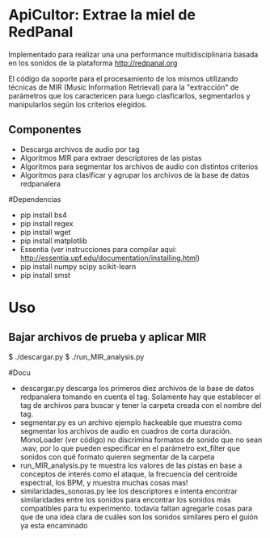 # ApiCultor: Extrae la miel de RedPanal

Implementado para realizar una una performance multidisciplinaria basada en los sonidos de la plataforma http://redpanal.org

El código da soporte para el procesamiento de los mismos utilizando técnicas de MIR (Music Information Retrieval) para la "extracción" de parámetros que los caractericen para luego clasficarlos, segmentarlos y manipularlos según los criterios elegidos.

## Componentes
* Descarga archivos de audio por tag
* Algoritmos MIR para extraer descriptores de las pistas
* Algoritmos para segmentar los archivos de audio con distintos criterios
* Algoritmos para clasificar y agrupar los archivos de la base de datos redpanalera

#Dependencias
* pip install bs4
* pip install regex
* pip install wget
* pip install matplotlib
* Essentia (ver instrucciones para compilar aquí: http://essentia.upf.edu/documentation/installing.html)
* pip install numpy scipy scikit-learn
* pip install smst

# Uso 
## Bajar archivos de prueba y aplicar MIR
$ ./descargar.py
$ ./run_MIR_analysis.py

#Docu
* descargar.py descarga los primeros diez archivos de la base de datos redpanalera tomando en cuenta el tag. Solamente hay que establecer el tag de archivos para buscar y tener la carpeta creada con el nombre del tag.
* segmentar.py es un archivo ejemplo hackeable que muestra como segmentar los archivos de audio en cuadros de corta duración. MonoLoader (ver código) no discrimina formatos de sonido que no sean .wav, por lo que pueden especificar en el parámetro ext_filter que sonidos con qué formato quieren segmentar de la carpeta
* run_MIR_analysis.py te muestra los valores de las pistas en base a conceptos de interés como el ataque, la frecuencia del centroide espectral, los BPM, y muestra muchas cosas mas!
* similaridades_sonoras.py lee los descriptores e intenta encontrar similaridades entre los sonidos para encontrar los sonidos más compatibles para tu experimento. todavía faltan agregarle cosas para que de una idea clara de cuáles son los sonidos similares pero el guión ya esta encaminado
